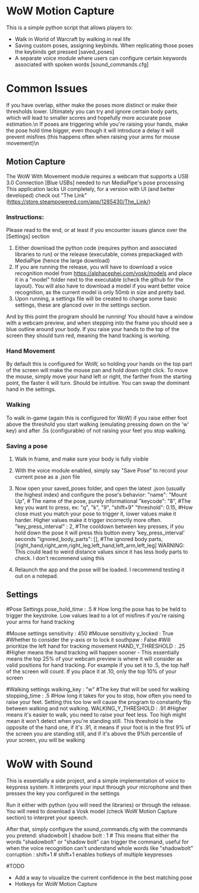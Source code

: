 # WoW Motion Capture
This is a simple python script that allows players to:

- Walk in World of Warcraft by walking in real life
- Saving custom poses, assigning keybinds. When replicating those poses the keybinds get pressed [saved_poses]
- A separate voice module where users can configure certain keywords associated with spoken words [sound_commands.cfg]

# Common Issues
If you have overlap, either make the poses more distinct or make their thresholds lower. Ultimately you can try and ignore certain body parts, which will lead to smaller scores and hopefully more accurate pose estimation.\n
If poses are triggering while you're raising your hands, make the pose hold time bigger, even though it will introduce a delay it will prevent misfires (this happens often when raising your arms for mouse movement)\n

## Motion Capture
The WoW With Movement module requires a webcam that supports a USB 3.0 Connection [Blue USBs] needed to run MediaPipe's pose processing
This application lacks UI completely, for a version with UI (and better developed) check out "The Link" (https://store.steampowered.com/app/1285430/The_Link/)

### Instructions:
Please read to the end, or at least if you encounter issues glance over the [Settings] section

1. Either download the python code (requires python and associated libraries to run) or the release (executable, comes prepackaged with MediaPipe (hence the large download)
2. If you are running the release, you will have to download a voice recognition model from https://alphacephei.com/vosk/models and place it in a "model" folder next to the executable (check the github for the layout). You will also have to download a model if you want better voice recognition, as the current model is only 50mb in size and pretty bad.
3. Upon running, a settings file will be created to change some basic settings, these are glanced over in the settings section.

And by this point the program should be running! You should have a window with a webcam preview, and when stepping into the frame you should see a blue outline around your body.
If you raise your hands to the top of the screen they should turn red, meaning the hand tracking is working.

### Hand Movement
By default this is configured for WoW, so holding your hands on the top part of the screen will make the mouse pan and hold down right click.
To move the mouse, simply move your hand left or right, the farther from the starting point, the faster it will turn. Should be intuitive. You can swap the dominant hand in the settings.

### Walking
To walk in-game (again this is configured for WoW) if you raise either foot above the threshold you start walking (emulating pressing down on the 'w' key) and after .5s (configurable) of not raising your feet you stop walking.

### Saving a pose

1. Walk in frame, and make sure your body is fully visible
2. With the voice module enabled, simply say "Save Pose" to record your current pose as a .json file
3. Now open your saved_poses folder, and open the latest .json (usually the highest index) and configure the pose's behavior:
  "name": "Mount Up", # The name of the pose, purely informational
  "keycode": "8", #The key you want to press, ex: "q", "k", "9", "shift+9" 
  "threshold": 0.15, #How close must you match your pose to trigger it, lower values make it harder. Higher values make it trigger incorrectly more often.
  "key_press_interval" : 2, #The cooldown between key presses, if you hold down the pose it will press this button every 'key_press_interval' seconds
  "ignored_body_parts": [], #The ignored body parts, [right_hand,right_arm,right_leg,left_hand,left_arm,left_leg] WARNING: This could lead to weird distance values since it has less body parts to check. I don't recommend using this

4. Relaunch the app and the pose will be loaded. I recommend testing it out on a notepad.

## Settings
#Pose Settings
pose_hold_time : .5 # How long the pose has to be held to trigger the keystroke. Low values lead to a lot of misfires if you're raising your arms for hand tracking

#Mouse settings
sensitivity : 450 #Mouse sensitivity
y_locked : True #Whether to consider the y-axis or to lock it
southpaw : False #Will prioritize the left hand for tracking movement
HAND_Y_THRESHOLD : .25 #Higher means the hand tracking will happen sooner - This essentially means the top 25% of your webcam preview is where it will consider as valid positions for hand tracking.
For example if you set it to .5, the top half of the screen will count. If you place it at .10, only the top 10% of your screen

#Walking settings
walking_key : "w" #The key that will be used for walking
stopping_time : .5 #How long it takes for you to stop, how often you need to raise your feet. Setting this too low will cause the program to constantly flip between walking and not walking. 
WALKING_Y_THRESHOLD : .91 #Higher means it's easier to walk, you need to raise your feet less. Too high might mean it won't detect when you're standing still.
This threshold is the opposite of the hand one, if it's .91, it means if your foot is in the first 9% of the screen you are standing still, and if it's above the 9%th percentile of your screen, you will be walking

# WoW with Sound
This is essentially a side project, and a simple implementation of voice to keypress system. It interprets your input through your microphone and then presses the key you configured in the settings

Run it either with python (you will need the libraries) or through the release.
You will need to download a Vosk model (check WoW Motion Capture section) to interpret your speech.

After that, simply configure the sound_commands.cfg with the commands you pretend:
shadowbolt | shadow bolt : 1 # This means that either the words "shadowbolt" or "shadow bolt" can trigger the command, useful for when the voice recognition can't understand whole words like "shadowbolt" 
corruption : shift+1 # shift+1 enables hotkeys of multiple keypresses

#TODO
- Add a way to visualize the current confidence in the best matching pose
- Hotkeys for WoW Motion Capture
